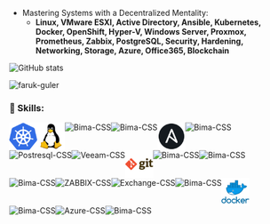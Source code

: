 - Mastering Systems with a Decentralized Mentality:
  - **Linux, VMware ESXI, Active Directory, Ansible, Kubernetes, Docker, OpenShift, Hyper-V, Windows Server, Proxmox, Prometheus, Zabbix, PostgreSQL, Security, Hardening, Networking, Storage, Azure, Office365, Blockchain**
    
![GitHub stats](https://github-readme-stats.vercel.app/api?username=faruk-guler&show_icons=true&theme=transparent)
<p> <img src="https://komarev.com/ghpvc/?username=faruk-guler&label=Profile%20views&color=0e75b6&style=flat" alt="faruk-guler" />

### 🔧 Skills:

<img align="left" alt="Kubernetes" width="50px" src="https://raw.githubusercontent.com/github/explore/cebd63002168a05a6a642f309227eefeccd92950/topics/kubernetes/kubernetes.png" />
<img align="left" alt="linux" width="50px" src="https://raw.githubusercontent.com/github/explore/cebd63002168a05a6a642f309227eefeccd92950/topics/linux/linux.png" />
<img align="left" alt="Bima-CSS" height="50" src="https://cdn.worldvectorlogo.com/logos/windows.svg">
<img align="left" alt="Bima-CSS" height="50" src="https://symbols.getvecta.com/stencil_27/4_active-directory.0d97ea0de6.svg">
<img align="left" alt="Ansible" width="50px" src="https://raw.githubusercontent.com/github/explore/78df643247d429f6cc873026c0622819ad797942/topics/ansible/ansible.png" />
<img align="left" alt="Bima-CSS" height="50" src="https://www.logo.wine/a/logo/OpenShift/OpenShift-Logo.wine.svg">
<img align="left" alt="Postresql-CSS" height="50" src="https://upload.wikimedia.org/wikipedia/commons/thumb/2/29/Postgresql_elephant.svg/640px-Postgresql_elephant.svg.png">
<img align="left" alt="Veeam-CSS" height="50" src="https://upload.wikimedia.org/wikipedia/commons/b/be/Veeam-backup-replication-v9-logo.png">
<img align="left" alt="Git" width="50px" src="https://raw.githubusercontent.com/github/explore/80688e429a7d4ef2fca1e82350fe8e3517d3494d/topics/git/git.png" />
<img align="left" alt="Bima-CSS" height="50" src="https://www.rancher.com/assets/img/logos/rancher-suse-logo-stacked-color.svg">
<img align="left" alt="Bima-CSS" height="50" src="https://ict-berlin.de/wp-content/uploads/2024/10/proxmox-logo-stacked-color.svg">
<img align="left" alt="Bima-CSS" height="50" src="https://cdn.worldvectorlogo.com/logos/vmware.svg">
<img align="left" alt="ZABBIX-CSS" height="50" src="https://post-schwarz.de/wp-content/uploads/2020/06/891729651d169fe5627ad2e67241eec9.jpeg">
<img align="left" alt="Exchange-CSS" height="50" src="https://upload.wikimedia.org/wikipedia/commons/thumb/e/ea/Microsoft_Exchange_%282019-present%29.svg/250px-Microsoft_Exchange_%282019-present%29.svg.png">
<img align="left" alt="Bima-CSS" height="50" src="https://cdn.jsdelivr.net/gh/devicons/devicon/icons/bash/bash-plain.svg">
<img align="left" alt="docker" width="50px" src="https://raw.githubusercontent.com/github/explore/cebd63002168a05a6a642f309227eefeccd92950/topics/docker/docker.png" />
<img align="left" alt="Bima-CSS" height="50" src="https://ofmark.com/media/45496/catalog/80000811-01.jpg">
<img align="left" alt="Azure-CSS" height="50" src="https://swimburger.net/media/ppnn3pcl/azure.png">
<img align="left" alt="Bima-CSS" height="50" src="https://upload.wikimedia.org/wikipedia/commons/2/2f/PowerShell_5.0_icon.png">
<br />
